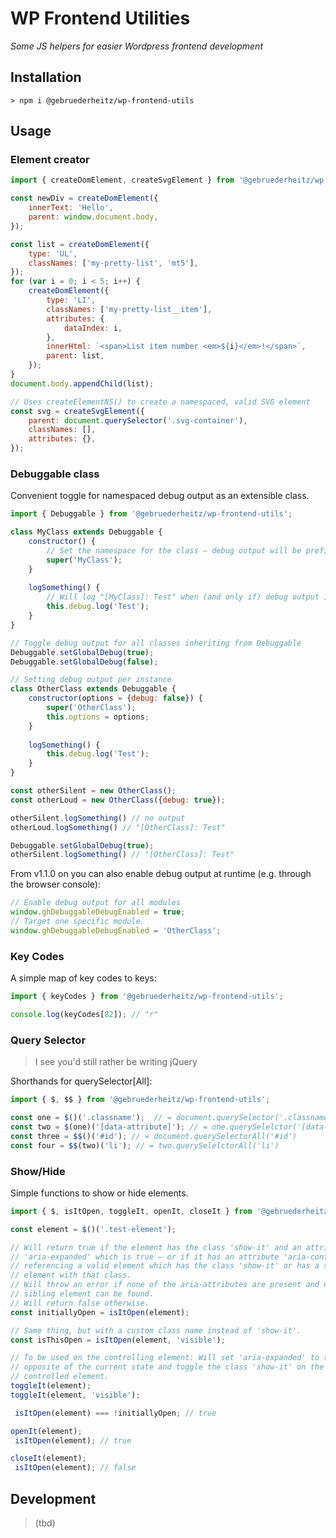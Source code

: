 # WP Frontend Utilities

_Some JS helpers for easier Wordpress frontend development_


## Installation

```shell
> npm i @gebruederheitz/wp-frontend-utils
```

## Usage

### Element creator

```js
import { createDomElement, createSvgElement } from '@gebruederheitz/wp-frontend-utils';

const newDiv = createDomElement({
    innerText: 'Hello',
    parent: window.document.body,
});

const list = createDomElement({
    type: 'UL',
    classNames: ['my-pretty-list', 'mt5'],
});
for (var i = 0; i < 5; i++) {
    createDomElement({
        type: 'LI',
        classNames: ['my-pretty-list__item'],
        attributes: {
            dataIndex: i,
        },
        innerHtml: `<span>List item number <em>${i}</em>!</span>`,
        parent: list,
    });
}
document.body.appendChild(list);

// Uses createElementNS() to create a namespaced, valid SVG element
const svg = createSvgElement({
    parent: document.querySelector('.svg-container'),
    classNames: [],
    attributes: {},
});

```


### Debuggable class

Convenient toggle for namespaced debug output as an extensible class.

```js
import { Debuggable } from '@gebruederheitz/wp-frontend-utils';

class MyClass extends Debuggable {
    constructor() {
        // Set the namespace for the class – debug output will be prefixed with this.
        super('MyClass');
    }
    
    logSomething() {
        // Will log "[MyClass]: Test" when (and only if) debug output is enabled
        this.debug.log('Test');
    }
}

// Toggle debug output for all classes inheriting from Debuggable
Debuggable.setGlobalDebug(true);
Debuggable.setGlobalDebug(false);

// Setting debug output per instance
class OtherClass extends Debuggable {
    constructor(options = {debug: false}) {
        super('OtherClass');
        this.options = options;
    }
    
    logSomething() {
        this.debug.log('Test');
    }
}

const otherSilent = new OtherClass();
const otherLoud = new OtherClass({debug: true});

otherSilent.logSomething() // no output
otherLoud.logSomething() // "[OtherClass]: Test"

Debuggable.setGlobalDebug(true);
otherSilent.logSomething() // "[OtherClass]: Test"
```

From v1.1.0 on you can also enable debug output at runtime (e.g. through the 
browser console):

```js
// Enable debug output for all modules
window.ghDebuggableDebugEnabled = true;
// Target one specific module
window.ghDebuggableDebugEnabled = 'OtherClass';
```


### Key Codes

A simple map of key codes to keys:

```js
import { keyCodes } from '@gebruederheitz/wp-frontend-utils';

console.log(keyCodes[82]); // "r"
```


### Query Selector

> I see you'd still rather be writing jQuery

Shorthands for querySelector\[All\]:

```js
import { $, $$ } from '@gebruederheitz/wp-frontend-utils';

const one = $()('.classname');  // = document.querySelector('.classname')
const two = $(one)('[data-attribute]'); // = one.querySelelctor('[data-attribute]')
const three = $$()('#id'); // = document.querySelectorAll('#id')
const four = $$(two)('li'); // = two.querySelelctorAll('li')
```


### Show/Hide

Simple functions to show or hide elements.

```js
import { $, isItOpen, toggleIt, openIt, closeIt } from '@gebruederheitz/wp-frontend-utils';

const element = $()('.test-element');

// Will return true if the element has the class 'show-it' and an attribute 
// 'aria-expanded' which is true – or if it has an attribute 'aria-controls'
// referencing a valid element which has the class 'show-it' or has a sibling
// element with that class.
// Will throw an error if none of the aria-attributes are present and no
// sibling element can be found.
// Will return false otherwise.
const initiallyOpen = isItOpen(element);

// Same thing, but with a custom class name instead of 'show-it'.
const isThisOpen = isItOpen(element, 'visible');

// To be used on the controlling element: Will set 'aria-expanded' to the 
// opposite of the current state and toggle the class 'show-it' on the target / 
// controlled element.
toggleIt(element);
toggleIt(element, 'visible');

 isItOpen(element) === !initiallyOpen; // true

openIt(element);
 isItOpen(element); // true

closeIt(element);
 isItOpen(element); // false

```

## Development

> (tbd)
